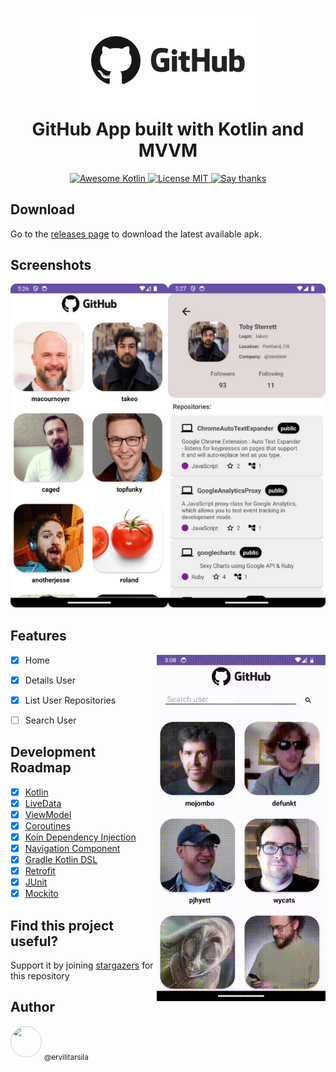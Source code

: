 <h1 align="center">
  <img src="https://github.com/ervilitarsila/GitHubApp/blob/master/image/logo.webp" width="300" alt="GitHub App">
<br>
GitHub App built with Kotlin and MVVM
</h1>

<p align="center">
  <a href="https://github.com/KotlinBy/awesome-kotlin">
    <img src="https://kotlin.link/awesome-kotlin.svg" alt="Awesome Kotlin">
  </a>
  
  <a href="https://opensource.org/licenses/MIT">
    <img src="https://img.shields.io/badge/License-MIT-red.svg" alt="License MIT">
  </a>
  
  <a href="https://github.com/ervilitarsila/GitHubApp/stargazers">
    <img src="https://img.shields.io/badge/Say%20Thanks-👍-1EAEDB.svg" alt="Say thanks">
  </a>
</p>

## Download

Go to the [releases page](https://github.com/ervilitarsila/GitHubApp/releases) to download the latest available apk.

## Screenshots

<p align="center">
  <img src="image/GitHubApp_Screenshots.png" > 
</p>

## Features
<img src="https://github.com/ervilitarsila/GitHubApp/blob/master/image/GitHubApp.gif" align="right" width="270"></img>
- [x] Home
- [x] Details User
- [x] List User Repositories
- [ ] Search User


## Development Roadmap

- [x] [Kotlin](https://kotlinlang.org/)
- [x] [LiveData](https://developer.android.com/topic/libraries/architecture/livedata)
- [x] [ViewModel](https://developer.android.com/topic/libraries/architecture/viewmodel)
- [x] [Coroutines](https://developer.android.com/topic/libraries/architecture/coroutines)
- [x] [Koin Dependency Injection](https://insert-koin.io/docs/quickstart/android/)
- [x] [Navigation Component](https://developer.android.com/guide/navigation)
- [x] [Gradle Kotlin DSL](https://docs.gradle.org/current/userguide/kotlin_dsl.html)
- [x] [Retrofit](https://developer.android.com/codelabs/basic-android-kotlin-compose-getting-data-internet#4)
- [x] [JUnit](https://developer.android.com/training/testing/local-tests)
- [x] [Mockito](https://site.mockito.org/)

## Find this project useful?

Support it by joining [stargazers](https://github.com/ervilitarsila/GitHubApp/stargazers) for this repository

## Author

<a href="https://github.com/ervilitarsila" style="text-decoration: none;">
  <div style="width: 48px; height: 48px; overflow: hidden; border-radius: 50%; border: 1px solid #ccc; display: inline-block;">
    <img src="https://avatars.githubusercontent.com/u/9055112?v=4" width="48" style="border-radius: 50%; display: block;">
  </div>
  <sub>@ervilitarsila</sub>
</a>
